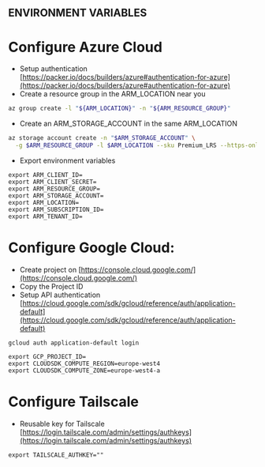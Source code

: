 ## ENVIRONMENT VARIABLES

# Configure Azure Cloud

- Setup authentication [https://packer.io/docs/builders/azure#authentication-for-azure](https://packer.io/docs/builders/azure#authentication-for-azure)
- Create a resource group in the ARM_LOCATION near you

```sh
az group create -l "${ARM_LOCATION}" -n "${ARM_RESOURCE_GROUP}"
```

- Create an ARM_STORAGE_ACCOUNT in  the same ARM_LOCATION

```sh
az storage account create -n "$ARM_STORAGE_ACCOUNT" \
  -g $ARM_RESOURCE_GROUP -l $ARM_LOCATION --sku Premium_LRS --https-only true
```

- Export environment variables

```
export ARM_CLIENT_ID=
export ARM_CLIENT_SECRET=
export ARM_RESOURCE_GROUP=
export ARM_STORAGE_ACCOUNT=
export ARM_LOCATION=
export ARM_SUBSCRIPTION_ID=
export ARM_TENANT_ID=
```

# Configure Google Cloud:
- Create project on [https://console.cloud.google.com/](https://console.cloud.google.com/)
- Copy the Project ID
- Setup API authentication
[https://cloud.google.com/sdk/gcloud/reference/auth/application-default](https://cloud.google.com/sdk/gcloud/reference/auth/application-default)
```
gcloud auth application-default login
```

```
export GCP_PROJECT_ID=
export CLOUDSDK_COMPUTE_REGION=europe-west4
export CLOUDSDK_COMPUTE_ZONE=europe-west4-a
```

# Configure Tailscale
- Reusable key for Tailscale
  [https://login.tailscale.com/admin/settings/authkeys](https://login.tailscale.com/admin/settings/authkeys)
```
export TAILSCALE_AUTHKEY=""
```
